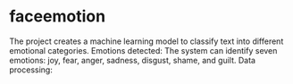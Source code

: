 # faceemotion
The project creates a machine learning model to classify text into different emotional categories. Emotions detected: The system can identify seven emotions: joy, fear, anger, sadness, disgust, shame, and guilt. Data processing:
